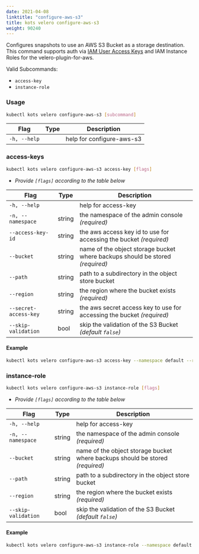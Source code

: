```yaml
---
date: 2021-04-08
linktitle: "configure-aws-s3"
title: kots velero configure-aws-s3
weight: 90240
---
```


Configures snapshots to use an AWS S3 Bucket as a storage destination.
This command supports auth via [IAM User Access Keys](https://github.com/vmware-tanzu/velero-plugin-for-aws#option-1-set-permissions-with-an-iam-user) and IAM Instance Roles for the velero-plugin-for-aws.

Valid Subcommands:
* `access-key`
* `instance-role`

### Usage

```bash
kubectl kots velero configure-aws-s3 [subcommand]
```

| Flag         | Type | Description              |
|--------------|------|--------------------------|
| `-h, --help` |      | help for configure-aws-s3 |

### access-keys

```bash
kubectl kots velero configure-aws-s3 access-key [flags]
```

- _Provide `[flags]` according to the table below_

| Flag                   | Type   | Description                                                                   |
|------------------------|--------|-------------------------------------------------------------------------------|
| `-h, --help`           |        | help for access-key                                                           |
| `-n, --namespace`      | string | the namespace of the admin console _(required)_                               |
| `--access-key-id`      | string | the aws access key id to use for accessing the bucket _(required)_            |
| `--bucket`             | string | name of the object storage bucket where backups should be stored _(required)_ |
| `--path `              | string | path to a subdirectory in the object store bucket                             |
| `--region `            | string | the region where the bucket exists _(required)_                               |
| `--secret-access-key ` | string | the aws secret access key to use for accessing the bucket _(required)_        |
| `--skip-validation`    | bool   | skip the validation of the S3 Bucket _(default `false`)_                      |

#### Example

```bash
kubectl kots velero configure-aws-s3 access-key --namespace default --region us-east-1 --bucket kots-snaps --access-key-id XXXXXXXJTJB7M2XZUV7D --secret-access-key <secret access key here>
```

### instance-role

```bash
kubectl kots velero configure-aws-s3 instance-role [flags]
```

- _Provide `[flags]` according to the table below_

| Flag                   | Type   | Description                                                                   |
|------------------------|--------|-------------------------------------------------------------------------------|
| `-h, --help`           |        | help for access-key                                                           |
| `-n, --namespace`      | string | the namespace of the admin console _(required)_                               |
| `--bucket`             | string | name of the object storage bucket where backups should be stored _(required)_ |
| `--path `              | string | path to a subdirectory in the object store bucket                             |
| `--region `            | string | the region where the bucket exists _(required)_                               |
| `--skip-validation`    | bool   | skip the validation of the S3 Bucket _(default `false`)_                      |

#### Example

```bash
kubectl kots velero configure-aws-s3 instance-role --namespace default --region us-east-1 --bucket kots-snaps
```
